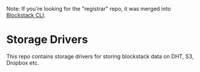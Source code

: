 Note: If you're looking for the "registrar" repo, it was merged into [Blockstack CLI](https://github.com/blockstack/blockstack-cli).

# Storage Drivers

This repo contains storage drivers for storing blockstack data on DHT, S3, Dropbox etc. 
